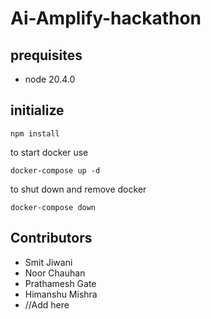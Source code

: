 # Ai-Amplify-hackathon

## prequisites

* node 20.4.0

## initialize

```
npm install
```

to start docker use

```
docker-compose up -d
```

to shut down and remove docker


```
docker-compose down
```


## Contributors

* Smit Jiwani
* Noor Chauhan
* Prathamesh Gate
* Himanshu Mishra
* //Add here

